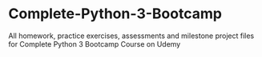 # Complete-Python-3-Bootcamp
All homework, practice exercises, assessments and milestone project files for Complete Python 3 Bootcamp Course on Udemy
